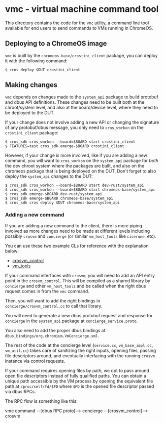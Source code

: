 # vmc - virtual machine command tool

This directory contains the code for the `vmc` utility, a command line tool
available for end users to send commands to VMs running in ChromeOS.

## Deploying to a ChromeOS image

`vmc` is built by the `chromeos-base/crostini_client` package, you can deploy it
with the following command:

```shell
$ cros deploy $DUT crostini_client
```

## Making changes

`vmc` depends on changes made to the `system_api` package to build protobuf and
dbus API definitions. These changes need to be built both at the chroot/system
level, and also at the board/device level, where they need to be deployed to the
DUT.

If your change does not involve adding a new API or changing the signature of
any protobuf/dbus message, you only need to `cros_workon` on the
`crostini_client` package:

```shell
$ cros_sdk cros_workon --board=$BOARD start crostini_client
$ FEATURES=test cros_sdk emerge-$BOARD crostini_client
```

However, if your change is more involved, like if you are adding a new command,
you will want to `cros_workon` on the `system_api` package for *both* the dev
chroot system where the packages are built, and also on the chromeos package
that is being deployed on the DUT. Don't forget to also deploy the `system_api`
changes to the DUT:

```shell
$ cros_sdk cros_workon --board=$BOARD start dev-rust/system_api
$ cros_sdk cros_workon --board=$BOARD start chromeos-base/system_api
$ cros_sdk emerge-$BOARD dev-rust/system_api
$ cros_sdk emerge-$BOARD chromeos-base/system_api
$ cros_sdk cros deploy $DUT chromeos-base/system_api
```

### Adding a new command

If you are adding a new command to the client, there is more piping involved as
more changes need to be made at different levels including possibly `crosvm` and
`concierge` (or similar `vm_host_tools` like `cicerone`, etc).

You can use these two example CLs for reference with the explanation below:

-   [crosvm_control](https://chromium-review.googlesource.com/c/crosvm/crosvm/+/5364552)
-   [vm_tools](https://chromium-review.googlesource.com/c/chromiumos/platform2/+/5348421)

If your command interfaces with `crosvm`, you will need to add an API entry
point in the `crosvm_control`. This will be compiled as a shared library by
`concierge` and other `vm_host_tools` and be called when the right dbus request
comes in from the `vmc` command.

Then, you will want to add the right bindings in `concierge/crosvm_control.cc`
to call that library.

You will need to generate a new dbus protobuf request and response for
`concierge` in the `system_api` package at `concierge_service.proto`.

You also need to add the proper dbus bindings at
`dbus_bindings/org.chromium.VmConcierge.xml`.

The rest of the code at the concierge level (`service.cc`, `vm_base_impl.cc`,
`vm_util.cc`) takes care of sanitizing the right inputs, opening files, passing
file descriptors around, and eventually interfacing with the running `crosvm`
instance via control requests.

If your command requires opening files by path, we opt to pass around open file
descriptors instead of fully qualified paths. You can obtain a unique path
accessible by the VM process by opening the equivalent file path at
`/proc/self/fd/$FD` where `$FD` is the opened file descriptor passed via dbus
RPCs.

The RPC flow is something like this:

vmc command --[dbus RPC proto]--> concierge --[crosvm_control]--> crosvm
